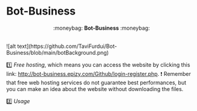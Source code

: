 # Bot-Business
<p align="center">:moneybag: <b>Bot-Business</b> :moneybag:</p>
<br>
![alt text](https://github.com/TaviFurdui/Bot-Business/blob/main/botBackground.png)
<br>

:one: <i>Free hosting</i>, which means you can access the website by clicking this link: http://bot-business.epizy.com/Github/login-register.php.
:heavy_exclamation_mark: Remember that free web hosting services do not guarantee best performances, but you can make an idea about the website without downloading the files.
<br>

:two: <i>Usage</i>

